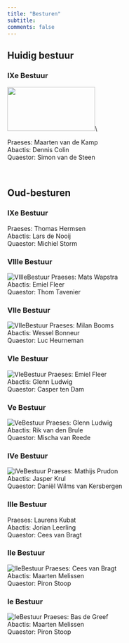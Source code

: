 ```yaml
---
title: "Besturen"
subtitle: 
comments: false
---
```


## Huidig bestuur
### IXe Bestuur

<img src="/img/bestuur/BestuurIX.jpg" width="200" height="100">\

Praeses: Maarten van de Kamp\
Abactis: Dennis Colin\
Quaestor: Simon van de Steen

&nbsp;

## Oud-besturen
### IXe Bestuur

Praeses: Thomas Hermsen\
Abactis: Lars de Nooij\
Quaestor: Michiel Storm

### VIIIe Bestuur

![VIIIeBestuur](/img/bestuur/BestuurVIII.jpg)
Praeses: Mats Wapstra\
Abactis: Emiel Fleer\
Quaestor: Thom Tavenier

### VIIe Bestuur

![VIIeBestuur](/img/bestuur/BestuurVII.jpg)
Praeses: Milan Booms\
Abactis: Wessel Bonneur\
Quaestor: Luc Heurneman

### VIe Bestuur

![VIeBestuur](/img/bestuur/BestuurVI.jpeg)
Praeses: Emiel Fleer\
Abactis: Glenn Ludwig\
Quaestor: Casper ten Dam

### Ve Bestuur

![VeBestuur](/img/bestuur/BestuurV.jpg)
Praeses: Glenn Ludwig\
Abactis: Rik van den Brule\
Quaestor: Mischa van Reede

### IVe Bestuur

![IVeBestuur](/img/bestuur/BestuurIV.jpg)
Praeses: Mathijs Prudon\
Abactis: Jasper Krul\
Quaestor: Daniël Wilms van Kersbergen

### IIIe Bestuur

Praeses: Laurens Kubat\
Abactis: Jorian Leerling\
Quaestor: Cees van Bragt

### IIe Bestuur

![IIeBestuur](/img/bestuur/BestuurII.jpg)
Praeses: Cees van Bragt\
Abactis: Maarten Melissen\
Quaestor: Piron Stoop

### Ie Bestuur

![IeBestuur](/img/bestuur/BestuurI.jpg)
Praeses: Bas de Greef\
Abactis: Maarten Melissen\
Quaestor: Piron Stoop
